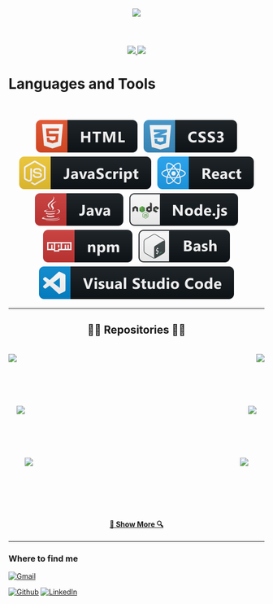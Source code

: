 
<h1 align="center">
  <a href="https://git.io/typing-svg">
    <img src="https://readme-typing-svg.herokuapp.com/?lines=Hello,+There!+👋;This+is+Rohan+Kalaskar;Nice+to+meet+you!&center=true&size=40">
  </a>
</h1>

<br>
<p align=center>
  <a href="https://github.com/rohan1112">
    <img src="https://badges.pufler.dev/visits/rohan1112/rohan1112?style=flat-square&color=black&logo=github">
  </a>
  <a href="https://github.com/rohan1112?tab=repositories">
    <img src="https://badges.pufler.dev/repos/rohan1112?style=flat-square&color=black&logo=github">
  </a>
</p>

<h1>Languages and Tools</h1>
<br>

<p align="center">
  <!-- For more icons please follow  https://github.com/MikeCodesDotNET/ColoredBadges -->
  <img src="https://raw.githubusercontent.com/8bithemant/8bithemant/master/svg/dev/languages/html.svg" alt="html" style="vertical-align:top; margin:4px">    
  <img src="https://github.com/MikeCodesDotNET/ColoredBadges/blob/master/svg/dev/languages/css3.svg" alt="CSS" style="vertical-align:top; margin:4px">
  <img src="https://raw.githubusercontent.com/8bithemant/8bithemant/master/svg/dev/languages/js.svg" alt="js" style="vertical-align:top; margin:4px">
  <img src="https://raw.githubusercontent.com/8bithemant/8bithemant/master/svg/dev/frameworks/react.svg" alt="react" style="vertical-align:top; margin:4px">
  <img src="https://github.com/MikeCodesDotNET/ColoredBadges/blob/master/svg/dev/languages/java.svg" alt="Java" style="vertical-align:top; margin:4px">
  <img src="https://github.com/MikeCodesDotNET/ColoredBadges/blob/master/svg/dev/frameworks/nodejs.svg" alt="Nodejs" style="vertical-align:top; margin:4px">
  <img src="https://raw.githubusercontent.com/8bithemant/8bithemant/master/svg/dev/services/npm.svg" alt="npm" style="vertical-align:top; margin:4px">
  <img src="https://raw.githubusercontent.com/8bithemant/8bithemant/master/svg/dev/tools/bash.svg" alt="bash" style="vertical-align:top; margin:4px">
  <img src="https://raw.githubusercontent.com/8bithemant/8bithemant/master/svg/dev/tools/visualstudio_code.svg" alt="vscode" style="vertical-align:top; margin:4px">
</p>
<hr>
<h2 align="center">👨‍💻 Repositories 👨‍💻</h2>
<br>
<div width="100%" align="center">
 <a align="left" href="https://github.com/rohan1112/Java-Assignments" title="Java-Assignments"><img align="left" height="115" src="https://github-readme-stats.vercel.app/api/pin/?username=rohan1112&repo=Java-Assignments&theme=react&border_color=61dafb&border_radius=10"></a><a align="right" href="https://github.com/rohan1112/The-Wild-Oasis" title="The-Wild-Oasis"><img align="right" height="115" src="https://github-readme-stats.vercel.app/api/pin/?username=rohan1112&repo=The-Wild-Oasis&theme=react&border_color=61dafb&border_radius=10"></a>
</div>
<br/><br/><br/><br/><br/><br/>
<div width="100%" align="center">
  <a align="left" href="https://github.com/rohan1112/Pizzazz" title="Pizzazz"><img align="left" height="115" src="https://github-readme-stats.vercel.app/api/pin/?username=rohan1112&repo=Pizzazz&theme=react&border_color=61dafb&border_radius=10"></a><a align="right" href="https://github.com/rohan1112/React-Projects" title="React-Projects"><img align="right" height="115" src="https://github-readme-stats.vercel.app/api/pin/?username=rohan1112&repo=React-Projects&theme=react&border_color=61dafb&border_radius=10"></a>
</div>
<br/><br/><br/><br/><br/><br/>
<div width="100%" align="center">
  <a align="left" href="https://github.com/rohan1112/Travel" title="Travel"><img align="left" height="115" src="https://github-readme-stats.vercel.app/api/pin/?username=rohan1112&repo=Travel&theme=react&border_color=61dafb&border_radius=10"></a><a align="right" href="https://github.com/rohan1112/book.github.io"><img align="right" height="115" src="https://github-readme-stats.vercel.app/api/pin/?username=rohan1112&repo=book.github.io&theme=react&border_color=61dafb&border_radius=10"></a>
</div>
<br/><br/><br/><br/><br/><br/>

<h4 align="center">
  <a href="https://github.com/rohan1112?tab=repositories" title="Show Repositories">🔎 Show More 🔍</a>
</h4>
<hr>
<h3>Where to find me</h3>
<p><a href="rohankalaskar1112@gmail.com" target="_blank"><img alt="Gmail" src="https://img.shields.io/badge/Gmail-%2312100E.svg?&style=for-the-badge&logo=Gmail&logoColor=red" /></a> 
<p><a href="https://github.com/rohan1112" target="_blank"><img alt="Github" src="https://img.shields.io/badge/GitHub-%2312100E.svg?&style=for-the-badge&logo=Github&logoColor=white" /></a> 
<!--   <a href="https://twitter.com/Guibz16" target="_blank"><img alt="Twitter" src="https://img.shields.io/badge/twitter-%231DA1F2.svg?&style=for-the-badge&logo=twitter&logoColor=white" /></a> -->
  <a href="www.linkedin.com/in/rohan-kalaskar-89a295230" target="_blank"><img alt="LinkedIn" src="https://img.shields.io/badge/linkedin-%230077B5.svg?&style=for-the-badge&logo=linkedin&logoColor=white" /></a> 



<!--
**rohan1112/rohan1112** is a ✨ _special_ ✨ repository because its `README.md` (this file) appears on your GitHub profile.

Here are some ideas to get you started:

- 🔭 I’m currently working on ... 
- 🌱 I’m currently learning ...Java EE
- 👯 I’m looking to collaborate on ...
- 🤔 I’m looking for help with ...
- 💬 Ask me about ...
- 📫 How to reach me: ...
- 😄 Pronouns: ...
- ⚡ Fun fact: ...
-->

